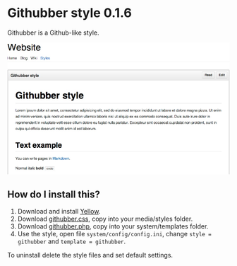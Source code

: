 Githubber style 0.1.6
=====================
Githubber is a Github-like style. 

![Screenshot](githubber-screenshot.jpg?raw=true)

How do I install this?
----------------------
1. Download and install [Yellow](https://github.com/markseu/yellowcms/).  
2. Download [githubber.css](githubber.css?raw=true), copy into your media/styles folder.  
3. Download [githubber.php](githubber.php?raw=true), copy into your system/templates folder.  
4. Use the style, open file `system/config/config.ini`, change `style = githubber` and `template = githubber`.  

To uninstall delete the style files and set default settings.